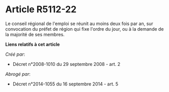 # Article R5112-22

Le conseil régional de l'emploi se réunit au moins deux fois par an, sur convocation du préfet de région qui fixe l'ordre du
jour, ou à la demande de la majorité de ses membres.

**Liens relatifs à cet article**

_Créé par_:

  - Décret n°2008-1010 du 29 septembre 2008 - art. 2

_Abrogé par_:

  - Décret n°2014-1055 du 16 septembre 2014 - art. 5
